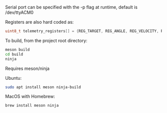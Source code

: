 Serial port can be specified with the -p flag at runtime, default is /dev/ttyACM0

Registers are also hard coded as:
```cpp
uint8_t telemetry_registers[] = {REG_TARGET, REG_ANGLE, REG_VELOCITY, REG_CURRENT_Q, REG_CURRENT_D};
```

To build, from the project root directory:
```bash
meson build
cd build
ninja
```

Requires meson/ninja

Ubuntu:
```bash
sudo apt install meson ninja-build
```
MacOS with Homebrew:
```bash
brew install meson ninja
```
